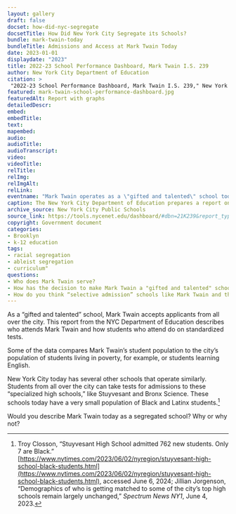 ```yaml
--- 
layout: gallery
draft: false
docset: how-did-nyc-segregate
docsetTitle: How Did New York City Segregate its Schools?
bundle: mark-twain-today
bundleTitle: Admissions and Access at Mark Twain Today
date: 2023-01-01
displaydate: "2023"
title: 2022-23 School Performance Dashboard, Mark Twain I.S. 239
author: New York City Department of Education
citation: >
 "2022-23 School Performance Dashboard, Mark Twain I.S. 239," New York City Department of Education, in New York City Civil Rights History Project, Accessed: [Month Day, Year], https://nyccivilrightshistory.org/gallery/mark-twain-school-performance-dashboard.
featured: mark-twain-school-performance-dashboard.jpg
featuredAlt: Report with graphs
detailedDescr: 
embed: 
embedTitle: 
text: 
mapembed: 
audio: 
audioTitle: 
audioTranscript: 
video: 
videoTitle: 
relTitle: 
relImg: 
relImgAlt: 
relLink: 
eventname: "Mark Twain operates as a \"gifted and talented\" school today."
caption: The New York City Department of Education prepares a report on each school each year. This report shows data about Mark Twain’s student population and its students' achievement on standardized tests, as compared to the city overall. [Visit the report dashboard](https://tools.nycenet.edu/dashboard/#dbn=21K239&report_type=EMS&view=City)
archive_source: New York City Public Schools
source_link: https://tools.nycenet.edu/dashboard/#dbn=21K239&report_type=EMS&view=City
copyright: Government document
categories: 
- Brooklyn
- k-12 education
tags: 
- racial segregation
- ableist segregation
- curriculum"
questions: 
- Who does Mark Twain serve?
- How has the decision to make Mark Twain a "gifted and talented" school shaped the student population at Mark Twain? 
- How do you think “selective admission” schools like Mark Twain and the specialized high schools contribute to segregation throughout the city? Do you think New York City should have “selective admission” schools? Why or why not? 
--- 
```


As a “gifted and talented” school, Mark Twain accepts applicants from all over the city. This report from the NYC Department of Education describes who attends Mark Twain and how students who attend do on standardized tests.

Some of the data compares Mark Twain’s student population to the city’s population of students living in poverty, for example, or students learning English.

New York City today has several other schools that operate similarly. Students from all over the city can take tests for admissions to these “specialized high schools,” like Stuyvesant and Bronx Science. These schools today have a very small population of Black and Latinx students.[^1]

Would you describe Mark Twain today as a segregated school? Why or why not?

[^1]: Troy Closson, “Stuyvesant High School admitted 762 new students. Only 7 are Black.” [https://www.nytimes.com/2023/06/02/nyregion/stuyvesant-high-school-black-students.html](https://www.nytimes.com/2023/06/02/nyregion/stuyvesant-high-school-black-students.html), accessed June 6, 2024; Jillian Jorgenson, “Demographics of who is getting matched to some of the city’s top high schools remain largely unchanged,” *Spectrum News NY1*, June 4, 2023.

